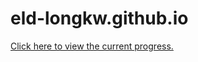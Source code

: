 # eld-longkw.github.io
<a href="https://eld-longkw.github.io" target="_blank">Click here to view the current progress.</a>
